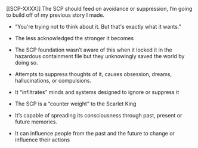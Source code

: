 [[SCP-XXXX]]
The SCP should feed on avoidance or suppression, I’m going to build off of my previous story I made.

- “You're trying not to think about it. But that's exactly what it wants.”
    
- The less acknowledged the stronger it becomes
    

- The SCP foundation wasn’t aware of this when it locked it in the hazardous containment file but they unknowingly saved the world by doing so.
    

- Attempts to suppress thoughts of it, causes obsession, dreams, hallucinations, or compulsions.
    
- It “infiltrates” minds and systems designed to ignore or suppress it
    
- The SCP is a “counter weight” to the Scarlet King
    
- It’s capable of spreading its consciousness through past, present or future memories.
    
- It can influence people from the past and the future to change or influence their actions
    